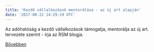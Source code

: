 ```yaml
---
title: 'Kezdő vállalkozások mentorálása - az új art alapján'
date: '2017-08-22 14:29:19 UTC'
---
```


Az adóhatóság a kezdő vállalkozások támogatja, mentorálja az új art. tervezete szerint - írja az RSM blogja.




[Bővebben](http://ift.tt/2wv3rrj)
